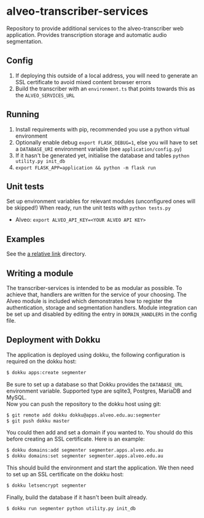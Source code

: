 # alveo-transcriber-services
Repository to provide additional services to the alveo-transcriber web application. Provides transcription storage and automatic audio segmentation.

## Config
1. If deploying this outside of a local address, you will need to generate an SSL certificate to avoid mixed content browser errors
2. Build the transcriber with an `environment.ts` that points towards this as the `ALVEO_SERVICES_URL` 

## Running
1. Install requirements with pip, recommended you use a python virtual environment
2. Optionally enable debug `export FLASK_DEBUG=1`, else you will have to set a `DATABASE_URI` environment variable (see `application/config.py`)
3. If it hasn't be generated yet, initialise the database and tables `python utility.py init_db`
4. `export FLASK_APP=application && python -m flask run`

## Unit tests
Set up environment variables for relevant modules (unconfigured ones will be skipped!)
When ready, run the unit tests with `python tests.py`
- Alveo:
  `export ALVEO_API_KEY=<YOUR ALVEO API KEY>`

## Examples
See the [a relative link](docs/examples/) directory.

## Writing a module
The transcriber-services is intended to be as modular as possible. To achieve that, handlers are written for the service of your choosing. The Alveo module is included which demonstrates how to register the authentication, storage and segmentation handlers. Module integration can be set up and disabled by editing the entry in `DOMAIN_HANDLERS` in the config file. 

## Deployment with Dokku
The application is deployed using dokku, the following configuration is required on the dokku host:

```bash
$ dokku apps:create segmenter
```
Be sure to set up a database so that Dokku provides the `DATABASE_URL` environment variable. Supported type are sqlite3, Postgres, MariaDB and MySQL.    
Now you can push the repository to the dokku host using git:
```bash
$ git remote add dokku dokku@apps.alveo.edu.au:segmenter
$ git push dokku master
```
You could then add and set a domain if you wanted to. You should do this before creating an SSL certificate. Here is an example:
```bash
$ dokku domains:add segmenter segmenter.apps.alveo.edu.au
$ dokku domains:set segmenter segmenter.apps.alveo.edu.au
```
This should build the environment and start the application. We then need to set up an SSL certificate
on the dokku host:
```bash
$ dokku letsencrypt segmenter
```
Finally, build the database if it hasn't been built already.
```bash
$ dokku run segmenter python utility.py init_db
```

